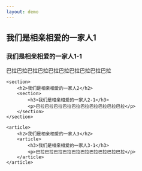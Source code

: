 ```yaml
---
layout: demo
---
```

<!DOCTYPE html>
<html lang="cmn-Hans">
<head>
    <title>article 、 section 、 div 的用法区别</title>
</head>
<body>
    <div>
        <h2>我们是相亲相爱的一家人1</h2>
        <div>
            <h3>我们是相亲相爱的一家人1-1</h3>
            <p>巴拉巴拉巴拉巴拉巴拉巴拉巴拉巴拉巴拉巴拉</p>
        </div>
    </div>

    <section>
        <h2>我们是相亲相爱的一家人2</h2>
        <section>
            <h3>我们是相亲相爱的一家人2-1</h3>
            <p>巴拉巴拉巴拉巴拉巴拉巴拉巴拉巴拉巴拉巴拉</p>
        </section>
    </section>

    <article>
        <h2>我们是相亲相爱的一家人3</h2>
        <article>
            <h3>我们是相亲相爱的一家人3-1</h3>
            <p>巴拉巴拉巴拉巴拉巴拉巴拉巴拉巴拉巴拉巴拉</p>
        </article>
    </article>
</body>
</html>